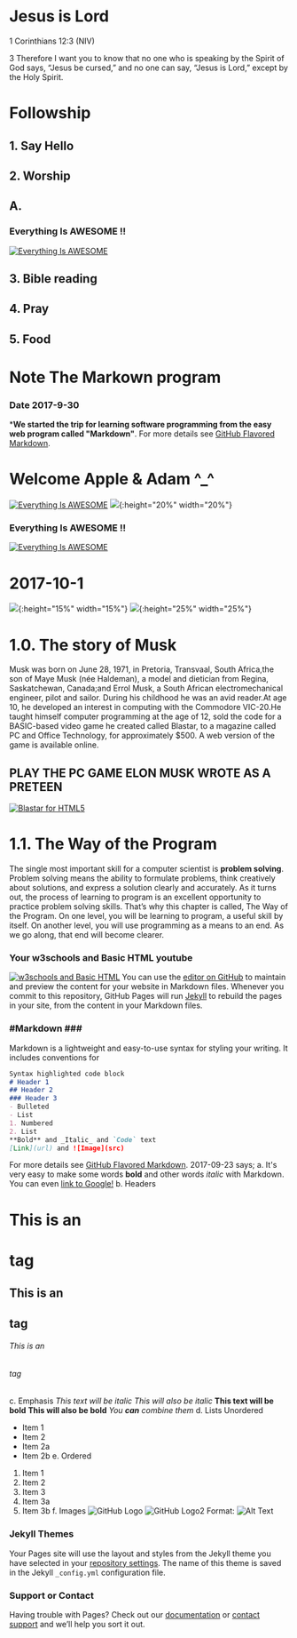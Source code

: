 # Jesus is Lord

1 Corinthians 12:3 (NIV)

3 Therefore I want you to know that no one who is speaking by the Spirit of God says, “Jesus be cursed,” and no one can say, “Jesus is Lord,” except by the Holy Spirit.

# Followship   

## 1. Say Hello

## 2. Worship

## A.

### Everything Is AWESOME !!
[![Everything Is AWESOME](https://img.youtube.com/vi/StTqXEQ2l-Y/0.jpg)](https://www.youtube.com/watch?v=StTqXEQ2l-Y "Everything Is AWESOME")

## 3. Bible reading

## 4. Pray

## 5. Food







# Note The **Markown** program

### Date 2017-9-30
***We started the trip for learning software programming from the easy web program called "Markdown"**.
For more details see [GitHub Flavored Markdown](https://guides.github.com/features/mastering-markdown/).

# Welcome Apple & Adam ^_^
[![Everything Is AWESOME](https://cdn2.ettoday.net/images/2704/d2704022.jpg)](https://www.youtube.com/watch?v=DHVqsuL6FUE&t=576 "Apple & Adam")
![](./Solid_color_You_Tube_logo.png){:height="20%" width="20%"}

### Everything Is AWESOME !!
[![Everything Is AWESOME](https://img.youtube.com/vi/StTqXEQ2l-Y/0.jpg)](https://www.youtube.com/watch?v=StTqXEQ2l-Y "Everything Is AWESOME")

# 2017-10-1

![](https://upload.wikimedia.org/…/comm…/4/49/Elon_Musk_2015.jpg){:height="15%" width="15%"} 
![](http://www.car-brand-names.com/…/2015/05/Tesla-Motors-logo-…){:height="25%" width="25%"} 

# 1.0. The story of Musk
Musk was born on June 28, 1971, in Pretoria, Transvaal, South Africa,the son of Maye Musk (née Haldeman), a model and dietician from Regina, Saskatchewan, Canada;and Errol Musk, a South African electromechanical engineer, pilot and sailor. During his childhood he was an avid reader.At age 10, he developed an interest in computing with the Commodore VIC-20.He taught himself computer programming at the age of 12, sold the code for a BASIC-based video game he created called Blastar, to a magazine called PC and Office Technology, for approximately $500. A web version of the game is available online.
## PLAY THE PC GAME ELON MUSK WROTE AS A PRETEEN
[![Blastar for HTML5](http://nextwavemobileapps.com/…/Elon-Musk-1984-Blastar-Game…)](https://blastar-1984.appspot.com/)
# 1.1. The Way of the Program
The single most important skill for a computer scientist is **problem solving**. Problem solving means the ability to formulate problems, think creatively about solutions, and express a solution clearly and accurately. As it turns out, the process of learning to program is an excellent opportunity to practice problem solving skills. That’s why this chapter is called, The Way of the Program.
On one level, you will be learning to program, a useful skill by itself. On another level, you will use programming as a means to an end. As we go along, that end will become clearer.


### Your w3schools and Basic HTML youtube
[![w3schools and Basic HTML](https://www.thecrazyprogrammer.com/…/W3Schools-Offline-Vers…)](https://www.youtube.com/watch?v=qjjLGq29GO0 "w3schools and Basic HTML")
You can use the [editor on GitHub](https://github.com/…/rd02Peter.github…/edit/master/README.md) to maintain and preview the content for your website in Markdown files.
Whenever you commit to this repository, GitHub Pages will run [Jekyll](https://jekyllrb.com/) to rebuild the pages in your site, from the content in your Markdown files.
### #Markdown ### #
Markdown is a lightweight and easy-to-use syntax for styling your writing. It includes conventions for
```markdown
Syntax highlighted code block
# Header 1
## Header 2
### Header 3
- Bulleted
- List
1. Numbered
2. List
**Bold** and _Italic_ and `Code` text
[Link](url) and ![Image](src)
```
For more details see [GitHub Flavored Markdown](https://guides.github.com/features/mastering-markdown/).
2017-09-23 says;
a.
It's very easy to make some words **bold** and other words *italic* with Markdown. You can even [link to Google!](http://google.com)
b.
Headers
# This is an <h1> tag
## This is an <h2> tag
###### This is an <h6> tag
c.
Emphasis
*This text will be italic*
_This will also be italic_
**This text will be bold**
__This will also be bold__
_You **can** combine them_
d.
Lists
Unordered
* Item 1
* Item 2
* Item 2a
* Item 2b
e.
Ordered
1. Item 1
1. Item 2
1. Item 3
1. Item 3a
1. Item 3b
f.
Images
![GitHub Logo](/logo.png)
![GitHub Logo2](/logo2.png)
Format: ![Alt Text](url)
### Jekyll Themes
Your Pages site will use the layout and styles from the Jekyll theme you have selected in your [repository settings](https://github.com/rd02Peter/rd02Peter.github.io/settings). The name of this theme is saved in the Jekyll `_config.yml` configuration file.
### Support or Contact
Having trouble with Pages? Check out our [documentation](https://help.github.com/categories/github-pages-basics/) or [contact support](https://github.com/contact) and we’ll help you sort it out.
